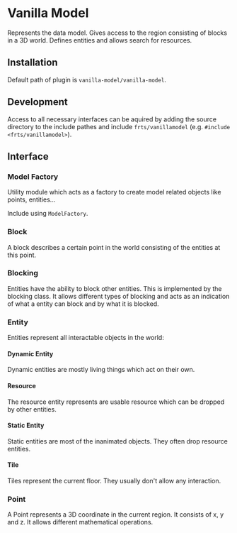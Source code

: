 # Vanilla Model

Represents the data model. Gives access to the region consisting of blocks in a 3D world. Defines entities and allows search for resources.

## Installation

Default path of plugin is `vanilla-model/vanilla-model`.

## Development

Access to all necessary interfaces can be aquired by adding the source directory to the include pathes and include `frts/vanillamodel` (e.g. `#include <frts/vanillamodel>`).

## Interface

### Model Factory

Utility module which acts as a factory to create model related objects like points, entities...

Include using `ModelFactory`.

### Block

A block describes a certain point in the world consisting of the entities at this point.

### Blocking

Entities have the ability to block other entities. This is implemented by the blocking class. It allows different types of blocking and acts as an indication of what a entity can block and by what it is blocked.

### Entity

Entities represent all interactable objects in the world:

#### Dynamic Entity

Dynamic entities are mostly living things which act on their own.

#### Resource

The resource entity represents are usable resource which can be dropped by other entities.

#### Static Entity

Static entities are most of the inanimated objects. They often drop resource entities.

#### Tile

Tiles represent the current floor. They usually don't allow any interaction.

### Point

A Point represents a 3D coordinate in the current region. It consists of x, y and z. It allows different mathematical operations.